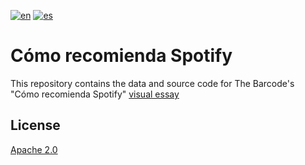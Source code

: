 [![en](https://img.shields.io/badge/lang-en-pink.svg)](https://github.com/TheBarcodeProject/spotify-recommendations/blob/main/README.md)
[![es](https://img.shields.io/badge/lang-es-purple.svg)](https://github.com/TheBarcodeProject/spotify-recommendations/blob/main/README.es.md)

# Cómo recomienda Spotify

This repository contains the data and source code for The Barcode's "Cómo recomienda Spotify" [visual essay](http://www.thebarcode.io/el-oraculo-de-estocolmo/ 'El oráculo de Estocolmo')

## License
[Apache 2.0](https://choosealicense.com/licenses/apache-2.0/)